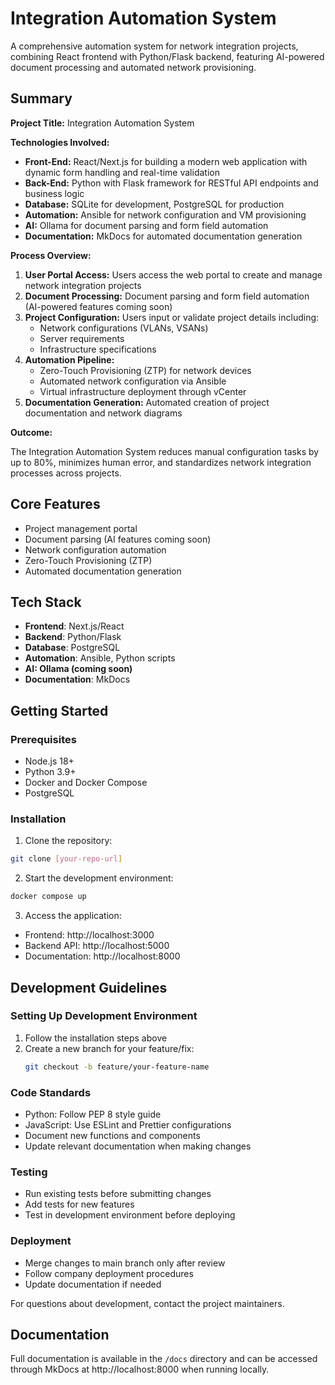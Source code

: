 # Integration Automation System

A comprehensive automation system for network integration projects, combining React frontend with Python/Flask backend, featuring AI-powered document processing and automated network provisioning.

## Summary

**Project Title:** Integration Automation System

**Technologies Involved:**

- **Front-End:** React/Next.js for building a modern web application with dynamic form handling and real-time validation
- **Back-End:** Python with Flask framework for RESTful API endpoints and business logic
- **Database:** SQLite for development, PostgreSQL for production
- **Automation:** Ansible for network configuration and VM provisioning
- **AI:** Ollama for document parsing and form field automation
- **Documentation:** MkDocs for automated documentation generation

**Process Overview:**

1. **User Portal Access:** Users access the web portal to create and manage network integration projects
2. **Document Processing:** Document parsing and form field automation (AI-powered features coming soon)
3. **Project Configuration:** Users input or validate project details including:
   - Network configurations (VLANs, VSANs)
   - Server requirements
   - Infrastructure specifications
4. **Automation Pipeline:**
   - Zero-Touch Provisioning (ZTP) for network devices
   - Automated network configuration via Ansible
   - Virtual infrastructure deployment through vCenter
5. **Documentation Generation:** Automated creation of project documentation and network diagrams

**Outcome:**

The Integration Automation System reduces manual configuration tasks by up to 80%, minimizes human error, and standardizes network integration processes across projects.

## Core Features

- Project management portal
- Document parsing (AI features coming soon)
- Network configuration automation
- Zero-Touch Provisioning (ZTP)
- Automated documentation generation

## Tech Stack

- **Frontend**: Next.js/React
- **Backend**: Python/Flask
- **Database**: PostgreSQL
- **Automation**: Ansible, Python scripts
- ****AI**: Ollama (coming soon)**
- **Documentation**: MkDocs

## Getting Started

### Prerequisites

- Node.js 18+
- Python 3.9+
- Docker and Docker Compose
- PostgreSQL

### Installation

1. Clone the repository:

```bash
git clone [your-repo-url]
```

2. Start the development environment:

```bash
docker compose up
```

3. Access the application:

- Frontend: http://localhost:3000
- Backend API: http://localhost:5000
- Documentation: http://localhost:8000

## Development Guidelines

### Setting Up Development Environment

1. Follow the installation steps above
2. Create a new branch for your feature/fix:
   ```bash
   git checkout -b feature/your-feature-name
   ```

### Code Standards

- Python: Follow PEP 8 style guide
- JavaScript: Use ESLint and Prettier configurations
- Document new functions and components
- Update relevant documentation when making changes

### Testing

- Run existing tests before submitting changes
- Add tests for new features
- Test in development environment before deploying

### Deployment

- Merge changes to main branch only after review
- Follow company deployment procedures
- Update documentation if needed

For questions about development, contact the project maintainers.

## Documentation

Full documentation is available in the `/docs` directory and can be accessed through MkDocs at http://localhost:8000 when running locally.
